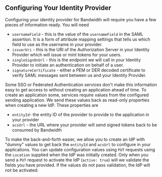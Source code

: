 ## Configuring Your Identity Provider

Configuring your identity provider for Bandwidth will require you have a few pieces of information ready. You will need

- `usernameField` - this is the value of the `usernameField` in the SAML assertion. It is a form of attribute mapping settings that tells us which field to use as the username in your provider.
- `issuerUri` - this is the URI of the Authorization Server in your Identity Provider which will issue or mint tokens for your users. 
- `singleSignOnUrl` - this is the endpoint we will call in your Identity Provider to initiate an authentication on behalf of a user.
- `signatureCertificate` - either a PEM or DER decoded certificate to verify SAML messages sent between us and your Identity Provider.

Some SSO or Federated Authentication services don't make this information easy to get access to without creating an application ahead of time. To create an application some, services require values from the configured sending application. We send these values back as read-only properties when creating a new IdP. These properties are

- `entityId`- the entity ID of the provider to provide to the application in your provider
- `acsUrl` - the URL where your provider will send signed tokens back to be consumed by Bandwidth

To make the back-and-forth easier, we allow you to create an IdP with "dummy" values to get back the `entityId` and `acsUrl` to configure in your applications. You can update configuration values using `PUT` requests using the `Location` supplied when the IdP was initially created. Only when you send a `PUT` request to activate the IdP (`active: true`) will we validate the fields you have provided. If the values do not pass validation, the IdP will not be activated.